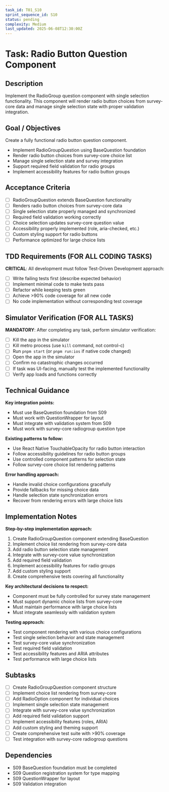 ```yaml
---
task_id: T01_S10
sprint_sequence_id: S10
status: pending
complexity: Medium
last_updated: 2025-06-08T12:30:00Z
---
```


# Task: Radio Button Question Component

## Description
Implement the RadioGroup question component with single selection functionality. This component will render radio button choices from survey-core data and manage single selection state with proper validation integration.

## Goal / Objectives
Create a fully functional radio button question component.
- Implement RadioGroupQuestion using BaseQuestion foundation
- Render radio button choices from survey-core choice list
- Manage single selection state and survey integration
- Support required field validation for radio groups
- Implement accessibility features for radio button groups

## Acceptance Criteria
- [ ] RadioGroupQuestion extends BaseQuestion functionality
- [ ] Renders radio button choices from survey-core data
- [ ] Single selection state properly managed and synchronized
- [ ] Required field validation working correctly
- [ ] Choice selection updates survey-core question value
- [ ] Accessibility properly implemented (role, aria-checked, etc.)
- [ ] Custom styling support for radio buttons
- [ ] Performance optimized for large choice lists

## TDD Requirements (FOR ALL CODING TASKS)
**CRITICAL**: All development must follow Test-Driven Development approach:
- [ ] Write failing tests first (describe expected behavior)
- [ ] Implement minimal code to make tests pass
- [ ] Refactor while keeping tests green
- [ ] Achieve >90% code coverage for all new code
- [ ] No code implementation without corresponding test coverage

## Simulator Verification (FOR ALL TASKS)
**MANDATORY**: After completing any task, perform simulator verification:
- [ ] Kill the app in the simulator
- [ ] Kill metro process (use `kill` command, not control-c)
- [ ] Run `pnpm start` (or `pnpm run:ios` if native code changed)
- [ ] Open the app in the simulator
- [ ] Confirm no catastrophic changes occurred
- [ ] If task was UI-facing, manually test the implemented functionality
- [ ] Verify app loads and functions correctly

## Technical Guidance
**Key integration points:**
- Must use BaseQuestion foundation from S09
- Must work with QuestionWrapper for layout
- Must integrate with validation system from S09
- Must work with survey-core radiogroup question type

**Existing patterns to follow:**
- Use React Native TouchableOpacity for radio button interaction
- Follow accessibility guidelines for radio button groups
- Use controlled component patterns for selection state
- Follow survey-core choice list rendering patterns

**Error handling approach:**
- Handle invalid choice configurations gracefully
- Provide fallbacks for missing choice data
- Handle selection state synchronization errors
- Recover from rendering errors with large choice lists

## Implementation Notes
**Step-by-step implementation approach:**
1. Create RadioGroupQuestion component extending BaseQuestion
2. Implement choice list rendering from survey-core data
3. Add radio button selection state management
4. Integrate with survey-core value synchronization
5. Add required field validation
6. Implement accessibility features for radio groups
7. Add custom styling support
8. Create comprehensive tests covering all functionality

**Key architectural decisions to respect:**
- Component must be fully controlled for survey state management
- Must support dynamic choice lists from survey-core
- Must maintain performance with large choice lists
- Must integrate seamlessly with validation system

**Testing approach:**
- Test component rendering with various choice configurations
- Test single selection behavior and state management
- Test survey-core value synchronization
- Test required field validation
- Test accessibility features and ARIA attributes
- Test performance with large choice lists

## Subtasks
- [ ] Create RadioGroupQuestion component structure
- [ ] Implement choice list rendering from survey-core
- [ ] Add RadioOption component for individual choices
- [ ] Implement single selection state management
- [ ] Integrate with survey-core value synchronization
- [ ] Add required field validation support
- [ ] Implement accessibility features (roles, ARIA)
- [ ] Add custom styling and theming support
- [ ] Create comprehensive test suite with >90% coverage
- [ ] Test integration with survey-core radiogroup questions

## Dependencies
- S09 BaseQuestion foundation must be completed
- S09 Question registration system for type mapping
- S09 QuestionWrapper for layout
- S09 Validation integration